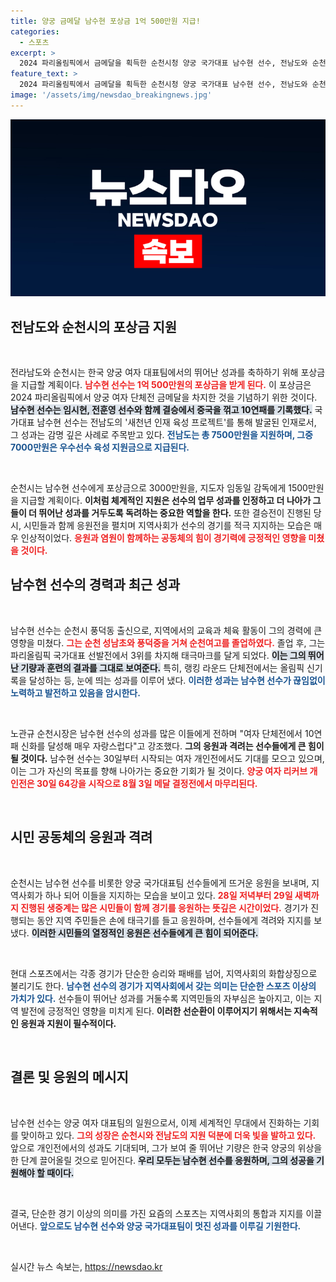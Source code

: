```yaml
---
title: 양궁 금메달 남수현 포상금 1억 500만원 지급!
categories:
  - 스포츠
excerpt: >
  2024 파리올림픽에서 금메달을 획득한 순천시청 양궁 국가대표 남수현 선수, 전남도와 순천시로부터 총 1억 500만원의 포상금을 수여받으며 영광의 순간을 함께했다. 10연패의 주인공, 그녀의 다음 도전이 기대된다!
feature_text: >
  2024 파리올림픽에서 금메달을 획득한 순천시청 양궁 국가대표 남수현 선수, 전남도와 순천시로부터 총 1억 500만원의 포상금을 수여받으며 영광의 순간을 함께했다. 10연패의 주인공, 그녀의 다음 도전이 기대된다!
image: '/assets/img/newsdao_breakingnews.jpg'
---
```


<p><img src="/assets/img/newsdao_breakingnews.jpg" alt="implanttips 속보" /></p>

<h2 data-ke-size="size26">전남도와 순천시의 포상금 지원</h2>

<p data-ke-size="size16">&nbsp;</p>

<p>전라남도와 순천시는 한국 양궁 여자 대표팀에서의 뛰어난 성과를 축하하기 위해 포상금을 지급할 계획이다. <b><span style="color: #ee2323;">남수현 선수는 1억 500만원의 포상금을 받게 된다.</span></b> 이 포상금은 2024 파리올림픽에서 양궁 여자 단체전 금메달을 차지한 것을 기념하기 위한 것이다. <b><span style="background-color: #21538527;">남수현 선수는 임시현, 전훈영 선수와 함께 결승에서 중국을 꺾고 10연패를 기록했다.</span></b> 국가대표 남수현 선수는 전남도의 '새천년 인재 육성 프로젝트'를 통해 발굴된 인재로서, 그 성과는 감명 깊은 사례로 주목받고 있다. <b><span style="color: #1a5490;">전남도는 총 7500만원을 지원하며, 그중 7000만원은 우수선수 육성 지원금으로 지급된다.</span></b></p>

<p data-ke-size="size16">&nbsp;</p>

<p>순천시는 남수현 선수에게 포상금으로 3000만원을, 지도자 임동일 감독에게 1500만원을 지급할 계획이다. <b>이처럼 체계적인 지원은 선수의 업무 성과를 인정하고 더 나아가 그들이 더 뛰어난 성과를 거두도록 독려하는 중요한 역할을 한다.</b> 또한 결승전이 진행된 당시, 시민들과 함께 응원전을 펼치며 지역사회가 선수의 경기를 적극 지지하는 모습은 매우 인상적이었다. <b><span style="color: #ee2323;">응원과 염원이 함께하는 공동체의 힘이 경기력에 긍정적인 영향을 미쳤을 것이다.</span></b></p>

<h2 data-ke-size="size26">남수현 선수의 경력과 최근 성과</h2>

<p data-ke-size="size16">&nbsp;</p>

<p>남수현 선수는 순천시 풍덕동 출신으로, 지역에서의 교육과 체육 활동이 그의 경력에 큰 영향을 미쳤다. <b><span style="color: #ee2323;">그는 순천 성남초와 풍덕중을 거쳐 순천여고를 졸업하였다.</span></b> 졸업 후, 그는 파리올림픽 국가대표 선발전에서 3위를 차지해 태극마크를 달게 되었다. <b><span style="background-color: #21538527;">이는 그의 뛰어난 기량과 훈련의 결과를 그대로 보여준다.</span></b> 특히, 랭킹 라운드 단체전에서는 올림픽 신기록을 달성하는 등, 눈에 띄는 성과를 이루어 냈다. <b><span style="color: #1a5490;">이러한 성과는 남수현 선수가 끊임없이 노력하고 발전하고 있음을 암시한다.</span></b></p>

<p data-ke-size="size16">&nbsp;</p>

<p>노관규 순천시장은 남수현 선수의 성과를 많은 이들에게 전하며 "여자 단체전에서 10연패 신화를 달성해 매우 자랑스럽다"고 강조했다. <b>그의 응원과 격려는 선수들에게 큰 힘이 될 것이다.</b> 남수현 선수는 30일부터 시작되는 여자 개인전에서도 기대를 모으고 있으며, 이는 그가 자신의 목표를 향해 나아가는 중요한 기회가 될 것이다. <b><span style="color: #ee2323;">양궁 여자 리커브 개인전은 30일 64강을 시작으로 8월 3일 메달 결정전에서 마무리된다.</span></b></p>

<p data-ke-size="size16">&nbsp;</p>

<h2 data-ke-size="size26">시민 공동체의 응원과 격려</h2>

<p data-ke-size="size16">&nbsp;</p>

<p>순천시는 남수현 선수를 비롯한 양궁 국가대표팀 선수들에게 뜨거운 응원을 보내며, 지역사회가 하나 되어 이들을 지지하는 모습을 보이고 있다. <b><span style="color: #ee2323;">28일 저녁부터 29일 새벽까지 진행된 생중계는 많은 시민들이 함께 경기를 응원하는 뜻깊은 시간이었다.</span></b> 경기가 진행되는 동안 지역 주민들은 손에 태극기를 들고 응원하며, 선수들에게 격려와 지지를 보냈다. <b><span style="background-color: #21538527;">이러한 시민들의 열정적인 응원은 선수들에게 큰 힘이 되어준다.</span></b></p>

<p data-ke-size="size16">&nbsp;</p>

<p>현대 스포츠에서는 각종 경기가 단순한 승리와 패배를 넘어, 지역사회의 화합상징으로 불리기도 한다. <b><span style="color: #1a5490;">남수현 선수의 경기가 지역사회에서 갖는 의미는 단순한 스포츠 이상의 가치가 있다.</span></b> 선수들이 뛰어난 성과를 거둘수록 지역민들의 자부심은 높아지고, 이는 지역 발전에 긍정적인 영향을 미치게 된다. <b>이러한 선순환이 이루어지기 위해서는 지속적인 응원과 지원이 필수적이다.</b></p>

<p data-ke-size="size16">&nbsp;</p>

<h2 data-ke-size="size26">결론 및 응원의 메시지</h2>

<p data-ke-size="size16">&nbsp;</p>

<p>남수현 선수는 양궁 여자 대표팀의 일원으로서, 이제 세계적인 무대에서 진화하는 기회를 맞이하고 있다. <b><span style="color: #ee2323;">그의 성장은 순천시와 전남도의 지원 덕분에 더욱 빛을 발하고 있다.</span></b> 앞으로 개인전에서의 성과도 기대되며, 그가 보여 줄 뛰어난 기량은 한국 양궁의 위상을 한 단계 끌어올릴 것으로 믿어진다. <b><span style="background-color: #21538527;">우리 모두는 남수현 선수를 응원하며, 그의 성공을 기원해야 할 때이다.</span></b></p>

<p data-ke-size="size16">&nbsp;</p>

<p>결국, 단순한 경기 이상의 의미를 가진 요즘의 스포츠는 지역사회의 통합과 지지를 이끌어낸다. <b><span style="color: #1a5490;">앞으로도 남수현 선수와 양궁 국가대표팀이 멋진 성과를 이루길 기원한다.</span></b></p>

<p data-ke-size="size16">&nbsp;</p>
실시간 뉴스 속보는, <a href="https://newsdao.kr" rel="dofollow">https://newsdao.kr</a>



